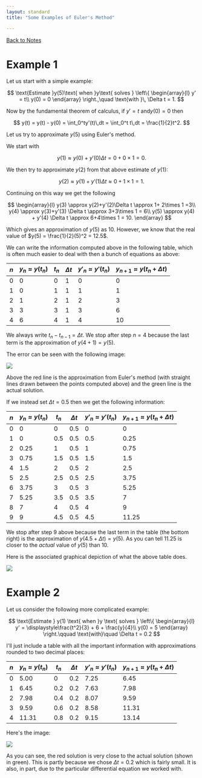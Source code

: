 ```yaml
---
layout: standard
title: "Some Examples of Euler's Method"

---
```


[Back to Notes](/../index.md)



# Example 1

Let us start with a simple example: 


$$
\text{Estimate }y(5)\text{ when }y\text{ solves }
\left\{ \begin{array}{l}
y' = t\\
y(0) = 0
\end{array}
\right.,\quad \text{with }\, \Delta t = 1.
$$


Now by the fundamental theorem of calculus, if $y' =t$ and$y(0) = 0$ then


$$
y(t) = y(t) - y(0) = \int_0^ty'(t)\,dt = \int_0^t t\,dt = \frac{1}{2}t^2.
$$


Let us try to approximate $y(5)$ using Euler's method.



We start with 


$$
y(1) \approx y(0) + y'(0)\Delta t = 0 + 0 \times 1 = 0.
$$


We then try to approximate $y(2)$ from that above estimate of $y(1)$:


$$
y(2) \approx y(1) + y'(1)\Delta t \approx 0 + 1\times 1 = 1.
$$


Continuing on this way we get the following


$$
\begin{array}{l}
y(3) \approx y(2)+y'(2)\Delta t \approx 1+ 2\times 1 =3\\
y(4) \approx y(3)+y'(3) \Delta t \approx 3+3\times 1 = 6\\
y(5) \approx y(4) + y'(4) \Delta t \approx 6+4\times 1 = 10.
\end{array}
$$


Which gives an approximation of $y(5)$ as $10$. However, we know that the real value of $y(5) = \frac{1}{2}(5)^2 = 12.5$.



We can write the information computed above in the following table, which is often much easier to deal with then a bunch of equations as above:



| $n$  | $y_n\approx y(t_n)$ | $t_n$ | $\Delta t$ | $y'_n \approx y'(t_n)$ | $y_{n+1}\approx y(t_n+\Delta t)$ |
| ---- | ------------------- | ----- | ---------- | ---------------------- | -------------------------------- |
| 0    | 0                   | 0     | 1          | 0                      | 0                                |
| 1    | 0                   | 1     | 1          | 1                      | 1                                |
| 2    | 1                   | 2     | 1          | 2                      | 3                                |
| 3    | 3                   | 3     | 1          | 3                      | 6                                |
| 4    | 6                   | 4     | 1          | 4                      | 10                               |

We always write $t_n - t_{n-1} = \Delta t$. We stop after step $n = 4$ because the last term is the approximation of $y(4+1) = y(5)$.



The error can be seen with the following image:

![](/images/euler1.1.png)

Above the red line is the approximation from Euler's method (with straight lines drawn between the points computed above) and the green line is the actual solution.



If we instead set $\Delta t = 0.5$ then we get the following information:

| $n$  | $y_n \approx y(t_n)$ | $t_n$ | $\Delta t$ | $y'_n \approx y'(t_n)$ | $y_{n+1} \approx y(t_n+\Delta t)$ |
| ---- | -------------------- | ----- | ---------- | ---------------------- | --------------------------------- |
| 0    | 0                    | 0     | 0.5        | 0                      | 0                                 |
| 1    | 0                    | 0.5   | 0.5        | 0.5                    | 0.25                              |
| 2    | 0.25                 | 1     | 0.5        | 1                      | 0.75                              |
| 3    | 0.75                 | 1.5   | 0.5        | 1.5                    | 1.5                               |
| 4    | 1.5                  | 2     | 0.5        | 2                      | 2.5                               |
| 5    | 2.5                  | 2.5   | 0.5        | 2.5                    | 3.75                              |
| 6    | 3.75                 | 3     | 0.5        | 3                      | 5.25                              |
| 7    | 5.25                 | 3.5   | 0.5        | 3.5                    | 7                                 |
| 8    | 7                    | 4     | 0.5        | 4                      | 9                                 |
| 9    | 9                    | 4.5   | 0.5        | 4.5                    | 11.25                             |

We stop after step 9 above because the last term in the table (the bottom right) is the approximation of $y(4.5+\Delta t) = y(5)$. As you can tell $11.25$ is closer to the *actual* value of $y(5)$ than $10$. 



Here is the associated graphical depiction of what the above table does.



![](/images/euler1.2.png)



# Example 2

Let us consider the following more complicated example:


$$
\text{Estimate } y(1) \text{ when }y \text{ solves }
\left\{
\begin{array}{l}
y' = \displaystyle\frac{t^2}{3} + 6 + \frac{y}{4}\\
y(0) = 5
\end{array} \right.\qquad \text{with}\quad \Delta t = 0.2
$$


I'll just include a table with all the important information with approximations rounded to two decimal places:



| $n$  | $y_n \approx y(t_n)$ | $t_n$ | $\Delta t$ | $y'_n \approx y'(t_n)$ | $y_{n+1}\approx y(t_{n}+\Delta t)$ |
| ---- | -------------------- | ----- | ---------- | ---------------------- | ---------------------------------- |
| 0    | 5.00                 | 0     | 0.2        | 7.25                   | 6.45                               |
| 1    | 6.45                 | 0.2   | 0.2        | 7.63                   | 7.98                               |
| 2    | 7.98                 | 0.4   | 0.2        | 8.07                   | 9.59                               |
| 3    | 9.59                 | 0.6   | 0.2        | 8.58                   | 11.31                              |
| 4    | 11.31                | 0.8   | 0.2        | 9.15                   | 13.14                              |



Here's the image:

![](/images/euler2.1.png)

As you can see, the red solution is very close to the actual solution (shown in green). This is partly because we chose $\Delta t = 0.2$ which is fairly small. It is also, in part, due to the particular differential equation we worked with.